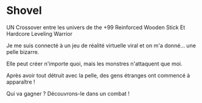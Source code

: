# Shovel
UN Crossover entre les univers de the +99 Reinforced Wooden Stick Et Hardcore Leveling Warrior



Je me suis connecté à un jeu de réalité virtuelle viral et on m'a donné... une pelle bizarre.

Elle peut créer n'importe quoi, mais les monstres n'attaquent que moi.

Après avoir tout détruit avec la pelle, des gens étranges ont commencé à apparaître !

Qui va gagner ? Découvrons-le dans un combat !
